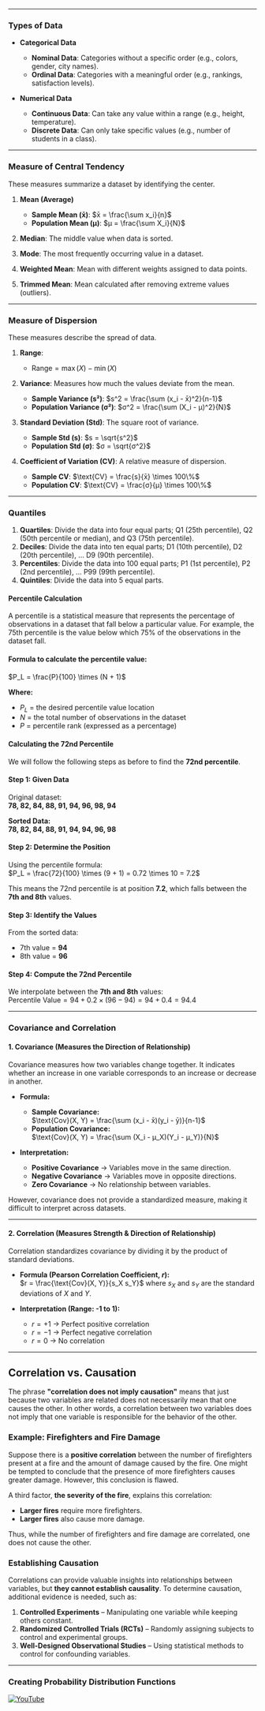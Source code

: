 
---

### **Types of Data**  
- **Categorical Data**  
  - **Nominal Data**: Categories without a specific order (e.g., colors, gender, city names).  
  - **Ordinal Data**: Categories with a meaningful order (e.g., rankings, satisfaction levels).  

- **Numerical Data**  
  - **Continuous Data**: Can take any value within a range (e.g., height, temperature).  
  - **Discrete Data**: Can only take specific values (e.g., number of students in a class).  

---

### **Measure of Central Tendency**  
These measures summarize a dataset by identifying the center.  

1. **Mean (Average)**  
   - **Sample Mean (x̄)**: $x̄ = \frac{\sum x_i}{n}$  
   - **Population Mean (μ)**: $μ = \frac{\sum X_i}{N}$  

2. **Median**: The middle value when data is sorted.  

3. **Mode**: The most frequently occurring value in a dataset.  

4. **Weighted Mean**: Mean with different weights assigned to data points.  

5. **Trimmed Mean**: Mean calculated after removing extreme values (outliers).  

---

### **Measure of Dispersion**  
These measures describe the spread of data.  

1. **Range**:  
   - $\text{Range} = \max(X) - \min(X)$  

2. **Variance**: Measures how much the values deviate from the mean.  
   - **Sample Variance (s²)**: $s^2 = \frac{\sum (x_i - x̄)^2}{n-1}$  
   - **Population Variance (σ²)**: $σ^2 = \frac{\sum (X_i - μ)^2}{N}$  

3. **Standard Deviation (Std)**: The square root of variance.  
   - **Sample Std (s)**: $s = \sqrt{s^2}$  
   - **Population Std (σ)**: $σ = \sqrt{σ^2}$  

4. **Coefficient of Variation (CV)**: A relative measure of dispersion.  
   - **Sample CV**: $\text{CV} = \frac{s}{x̄} \times 100\%$  
   - **Population CV**: $\text{CV} = \frac{σ}{μ} \times 100\%$

---

### Quantiles
1. **Quartiles**: Divide the data into four equal parts; Q1 (25th percentile), Q2 (50th percentile or median), and Q3 (75th percentile).
2. **Deciles**: Divide the data into ten equal parts; D1 (10th percentile), D2 (20th percentile), ... D9 (90th percentile).
3. **Percentiles**: Divide the data into 100 equal parts; P1 (1st percentile), P2 (2nd percentile), ... P99 (99th percentile).
4. **Quintiles**: Divide the data into 5 equal parts.

#### **Percentile Calculation**

A percentile is a statistical measure that represents the percentage of observations in a dataset that fall below a particular value. For example, the 75th percentile is the value below which 75% of the observations in the dataset fall.

#### **Formula to calculate the percentile value:**  
$P_L = \frac{P}{100} \times (N + 1)$

**Where:**  
- $P_L$ = the desired percentile value location  
- $N$ = the total number of observations in the dataset  
- $P$ = percentile rank (expressed as a percentage)  

#### **Calculating the 72nd Percentile**  

We will follow the following steps as before to find the **72nd percentile**.

#### **Step 1:** Given Data  
Original dataset:  
**78, 82, 84, 88, 91, 94, 96, 98, 94**

**Sorted Data:**  
**78, 82, 84, 88, 91, 94, 94, 96, 98**  

#### **Step 2:** Determine the Position  
Using the percentile formula:  
$P_L = \frac{72}{100} \times (9 + 1) = 0.72 \times 10 = 7.2$  

This means the 72nd percentile is at position **7.2**, which falls between the **7th and 8th** values.

#### **Step 3:** Identify the Values  
From the sorted data:  
- 7th value = **94**  
- 8th value = **96**  

#### **Step 4:** Compute the 72nd Percentile  
We interpolate between the **7th and 8th** values:  
$\text{Percentile Value} = 94 + 0.2 \times (96 - 94) = 94 + 0.4 = 94.4$  

---

### **Covariance and Correlation**  

#### **1. Covariance (Measures the Direction of Relationship)**  
Covariance measures how two variables change together. It indicates whether an increase in one variable corresponds to an increase or decrease in another.  

- **Formula:**  
  - **Sample Covariance:**  
    $\text{Cov}(X, Y) = \frac{\sum (x_i - x̄)(y_i - ȳ)}{n-1}$
  - **Population Covariance:**  
    $\text{Cov}(X, Y) = \frac{\sum (X_i - μ_X)(Y_i - μ_Y)}{N}$

- **Interpretation:**  
  - **Positive Covariance** → Variables move in the same direction.  
  - **Negative Covariance** → Variables move in opposite directions.  
  - **Zero Covariance** → No relationship between variables.  

However, covariance does not provide a standardized measure, making it difficult to interpret across datasets.

---

#### **2. Correlation (Measures Strength & Direction of Relationship)**  
Correlation standardizes covariance by dividing it by the product of standard deviations.  

- **Formula (Pearson Correlation Coefficient, $r$):**  
  $r = \frac{\text{Cov}(X, Y)}{s_X s_Y}$
  where $s_X$ and $s_Y$ are the standard deviations of $X$ and $Y$.

- **Interpretation (Range: -1 to 1):**  
  - $r = +1$ → Perfect positive correlation  
  - $r = -1$ → Perfect negative correlation  
  - $r = 0$ → No correlation

---

## **Correlation vs. Causation**

The phrase **"correlation does not imply causation"** means that just because two variables are related does not necessarily mean that one causes the other. In other words, a correlation between two variables does not imply that one variable is responsible for the behavior of the other.

### **Example: Firefighters and Fire Damage**  
Suppose there is a **positive correlation** between the number of firefighters present at a fire and the amount of damage caused by the fire. One might be tempted to conclude that the presence of more firefighters causes greater damage. However, this conclusion is flawed.

A third factor, **the severity of the fire**, explains this correlation:  
- **Larger fires** require more firefighters.  
- **Larger fires** also cause more damage.  

Thus, while the number of firefighters and fire damage are correlated, one does not cause the other.

### **Establishing Causation**  
Correlations can provide valuable insights into relationships between variables, but **they cannot establish causality**. To determine causation, additional evidence is needed, such as:  
1. **Controlled Experiments** – Manipulating one variable while keeping others constant.  
2. **Randomized Controlled Trials (RCTs)** – Randomly assigning subjects to control and experimental groups.  
3. **Well-Designed Observational Studies** – Using statistical methods to control for confounding variables.  

---

### Creating Probability Distribution Functions  

[![YouTube](https://www.youtube.com/watch?v=C_QAURbgBqY)](https://www.youtube.com/watch?v=C_QAURbgBqY)  
